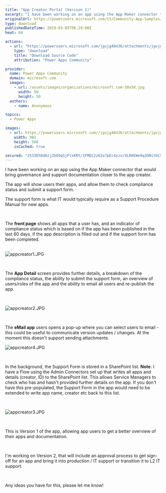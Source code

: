 ```yaml
---
title: "App Creator Portal (Version 1)"
excerpt: "I have been working on an app using the App Maker connector that would bring governance and support documentation closer to the app creator. The app"
originalUrl: https://powerusers.microsoft.com/t5/Community-App-Samples/App-Creator-Portal-Version-1/td-p/246245
type: download
publishedDateTime: 2019-03-05T06:29:00Z
heat: 64

actions:
  - url: "https://powerusers.microsoft.com/jgvjg48436/attachments/jgvjg48436/AppFeedbackGallery/122/2/App%20Creator%20Portal%20(3).msapp"
    type: "download"
    title: "Download Source Code"
    attribution: "Power Apps Community"

provider:
  name: Power Apps Community
  domain: microsoft.com
  images:
    - url: /assets/images/organizations/microsoft.com-50x50.jpg
      width: 50
      height: 50
  authors:
    - name: Anonymous

topics:
  - Power Apps

images:
  - url: https://powerusers.microsoft.com//jgvjg48436/attachments/jgvjg48436/AppFeedbackGallery/122/1/appcreator1.JPG
    width: 981
    height: 566
    isCached: true

secured: "2S33Eh8d6zj2bO9qSjFtxKRt/1FMQi2z62o7pEc4yzv/dLR0EWe9q3ONitbCStlo4U0bYZbo1t8/N75ypsMD64rlpRRuWD1RKoKhWTrclxGdNuTcnQlZWPgpnuZNZWuFDAW48msIM1IkWqVGVNGo4oZXv43+2/za4prjQ3B7kRoSlb0l296E3lM+6G7NdLOX7Dgm+tyIq+aDKGpr32+BBGqMi1FY1bgi5JuGmpT5Yw5wrDW5hGCalt6LpQdmGbnFTJo6+NuLM78CFEAxdlHwl5Q5UQqVewe+hxY8P2Zi/UAM71APe2aDoG0CpTP/kBWiI7Ya0hwFRdkuQ8fnAcd+A6SyNuqz5Bsa43hW08lZUKZnGxidod0T+ELwr5EFETxcoyhCDHFn4NYtuv15GI/qSGFvQ7luFW5Io/Cb7RBsYyXCEVd50rJvdccXJXI2nyzU;jFWK0+l2AsYMb3r1kuu+mw=="
---
```

<p>I have been working on an app using the App Maker connector that would bring governance and support documentation closer to the app creator.</p>
<p>The app will show users their apps, and allow them to check compliance status and submit a support form.&nbsp;</p>
<p>The support form is what IT would typically require as a Support Procedure Manual for new apps.&nbsp;</p>
<p>&nbsp;</p>
<p>The <strong>front page</strong> shows all apps that a user has, and an indicator of compliance status which is based on if the app has been published in the last 60 days, if the app description is filled out and if the support form has been completed.</p>
<p><br><span class="lia-inline-image-display-wrapper lia-image-align-inline" image-alt="appcreator1.JPG" style="width: 981px;"><img src="https://powerusers.microsoft.com/t5/image/serverpage/image-id/54999i1B04CC2436C758F6/image-size/large?v=1.0&amp;px=999" title="appcreator1.JPG" alt="appcreator1.JPG" li-image-url="https://powerusers.microsoft.com/t5/image/serverpage/image-id/54999i1B04CC2436C758F6?v=1.0" li-image-display-id="'54999i1B04CC2436C758F6'" li-message-uid="'246245'" li-messages-message-image="true" li-bindable="" class="lia-media-image" tabindex="0" li-bypass-lightbox-when-linked="true" li-use-hover-links="false"></span></p>
<p>&nbsp;</p>
<p>The <strong>App Detail</strong> screen provides further details, a breakdown of the compliance status, the ability to submit the support form, an overview of users/roles of the app and the ability to email all users and re-publish the app.</p>
<p>&nbsp;</p>
<p><span class="lia-inline-image-display-wrapper lia-image-align-inline" image-alt="appcreator2.JPG" style="width: 999px;"><img src="https://powerusers.microsoft.com/t5/image/serverpage/image-id/55001i5086484D08BF5EE5/image-size/large?v=1.0&amp;px=999" title="appcreator2.JPG" alt="appcreator2.JPG" li-image-url="https://powerusers.microsoft.com/t5/image/serverpage/image-id/55001i5086484D08BF5EE5?v=1.0" li-image-display-id="'55001i5086484D08BF5EE5'" li-message-uid="'246245'" li-messages-message-image="true" li-bindable="" class="lia-media-image" tabindex="0" li-bypass-lightbox-when-linked="true" li-use-hover-links="false"></span></p>
<p>&nbsp;</p>
<p>The <strong>eMail app</strong> users opens a pop-up where you can select users to email - this could be useful to communicate version updates / changes. At the moment this doesn't support sending attachments.&nbsp;</p>
<p><span class="lia-inline-image-display-wrapper lia-image-align-inline" image-alt="appcreator4.JPG" style="width: 999px;"><img src="https://powerusers.microsoft.com/t5/image/serverpage/image-id/55000i46260CF6C0488F5F/image-size/large?v=1.0&amp;px=999" title="appcreator4.JPG" alt="appcreator4.JPG" li-image-url="https://powerusers.microsoft.com/t5/image/serverpage/image-id/55000i46260CF6C0488F5F?v=1.0" li-image-display-id="'55000i46260CF6C0488F5F'" li-message-uid="'246245'" li-messages-message-image="true" li-bindable="" class="lia-media-image" tabindex="0" li-bypass-lightbox-when-linked="true" li-use-hover-links="false"></span></p>
<p>&nbsp;</p>
<p>In the background, the Support Form is stored in a SharePoint list. <strong>Note</strong>: I have a Flow using the Admin Connectors set up that writes all apps and details (creator, ID) to the SharePoint list. This allows Service Managers to check who has and hasn't provided further details on the app. If you don't have this pre-populated, the Support Form in the app would need to be extended to write app name, creator etc back to this list.</p>
<p>&nbsp;</p>
<p><span class="lia-inline-image-display-wrapper lia-image-align-inline" image-alt="appcreator3.JPG" style="width: 999px;"><img src="https://powerusers.microsoft.com/t5/image/serverpage/image-id/55002i3FA85197FA85D1F1/image-size/large?v=1.0&amp;px=999" title="appcreator3.JPG" alt="appcreator3.JPG" li-image-url="https://powerusers.microsoft.com/t5/image/serverpage/image-id/55002i3FA85197FA85D1F1?v=1.0" li-image-display-id="'55002i3FA85197FA85D1F1'" li-message-uid="'246245'" li-messages-message-image="true" li-bindable="" class="lia-media-image" tabindex="0" li-bypass-lightbox-when-linked="true" li-use-hover-links="false"></span></p>
<p>&nbsp;</p>
<p>This is Version 1 of the app, allowing app users to get a better overview of their apps and documentation.</p>
<p>&nbsp;</p>
<p>I'm working on Version 2, that will include an approval process to get sign-off for an app and bring it into production / IT support or transition it to L2 IT support.&nbsp;</p>
<p>&nbsp;</p>
<p>Any ideas you have for this, please let me know!</p>

